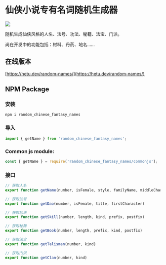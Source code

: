 # 仙侠小说专有名词随机生成器

<a title="Pub" href="https://www.npmjs.com/package/random_chinese_fantasy_names" ><img src="https://img.shields.io/npm/v/random_chinese_fantasy_names" /></a>

随机生成仙侠风格的人名、法号、功法、秘籍、法宝、门派。

尚在开发中的功能包括：材料、丹药、地名……

## 在线版本

[https://hetu.dev/random-names/](https://hetu.dev/random-names/)

## NPM Package

### 安装

```
npm i random_chinese_fantasy_names
```

### 导入

```javascript
import { getName } from 'random_chinese_fantasy_names';
```

### Common js module:

```javascript
const { getName } = require('random_chinese_fantasy_names/commonjs');
```

### 接口

```javascript
// 获取人名
export function getName(number, isFemale, style, familyName, middleCharacter)

// 获取法号
export function getDao(number, isFemale, title, firstCharacter)

// 获取功法
export function getSkill(number, length, kind, prefix, postfix)

// 获取秘籍
export function getBook(number, length, prefix, kind, postfix)

// 获取法宝
export function getTalisman(number, kind)

// 获取门派
export function getClan(number, kind)
```

